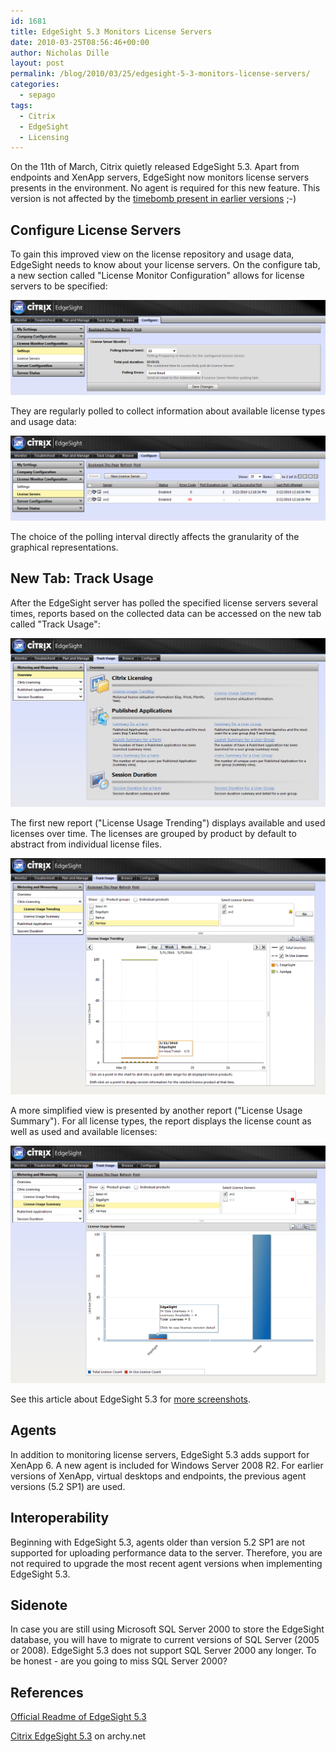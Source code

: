 ```yaml
---
id: 1681
title: EdgeSight 5.3 Monitors License Servers
date: 2010-03-25T08:56:46+00:00
author: Nicholas Dille
layout: post
permalink: /blog/2010/03/25/edgesight-5-3-monitors-license-servers/
categories:
  - sepago
tags:
  - Citrix
  - EdgeSight
  - Licensing
---
```

On the 11th of March, Citrix quietly released EdgeSight 5.3. Apart from endpoints and XenApp servers, EdgeSight now monitors license servers presents in the environment. No agent is required for this new feature. This version is not affected by the [timebomb present in earlier versions](/blog/2010/03/12/how-many-will-be-affected-by-the-edgesight-timebomb/ "How Many Will Be Affected By The EdgeSight Timebomb?") ;-)

<!--more-->

## Configure License Servers

To gain this improved view on the license repository and usage data, EdgeSight needs to know about your license servers. On the configure tab, a new section called "License Monitor Configuration" allows for license servers to be specified:

[![License server monitoring configuration](/assets/2010/03/Settings1.png)](/assets/2010/03/Settings1.png)

They are regularly polled to collect information about available license types and usage data:

[![Monitored license servers](/assets/2010/03/License-Servers.png)](/assets/2010/03/License-Servers.png)

The choice of the polling interval directly affects the granularity of the graphical representations.

## New Tab: Track Usage

After the EdgeSight server has polled the specified license servers several times, reports based on the collected data can be accessed on the new tab called "Track Usage":

[![Track Usage](/assets/2010/03/Tab-Track-Usage.png)](/assets/2010/03/Tab-Track-Usage.png)

The first new report ("License Usage Trending") displays available and used licenses over time. The licenses are grouped by product by default to abstract from individual license files.

[![License Usage Trending](/assets/2010/03/License-Usage-Trend.png)](/assets/2010/03/License-Usage-Trend.png)

A more simplified view is presented by another report ("License Usage Summary"). For all license types, the report displays the license count as well as used and available licenses:

[![License Usage Summary](/assets/2010/03/License-Usage-Summary1.png)](/assets/2010/03/License-Usage-Summary1.png)

See this article about EdgeSight 5.3 for [more screenshots](http://www.archy.net/citrix-edgesight-5-3/).

## Agents

In addition to monitoring license servers, EdgeSight 5.3 adds support for XenApp 6. A new agent is included for Windows Server 2008 R2. For earlier versions of XenApp, virtual desktops and endpoints, the previous agent versions (5.2 SP1) are used.

## Interoperability

Beginning with EdgeSight 5.3, agents older than version 5.2 SP1 are not supported for uploading performance data to the server. Therefore, you are not required to upgrade the most recent agent versions when implementing EdgeSight 5.3.

## Sidenote

In case you are still using Microsoft SQL Server 2000 to store the EdgeSight database, you will have to migrate to current versions of SQL Server (2005 or 2008). EdgeSight 5.3 does not support SQL Server 2000 any longer. To be honest - are you going to miss SQL Server 2000?

## References

[Official Readme of EdgeSight 5.3](http://support.citrix.com/article/CTX124093)

[Citrix EdgeSight 5.3](http://www.archy.net/citrix-edgesight-5-3/) on archy.net
